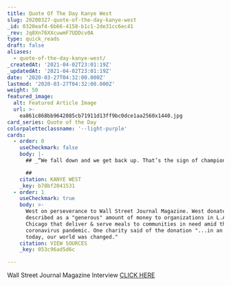 ```yaml
---
title: Quote Of The Day Kanye West
slug: 20200327-quote-of-the-day-kanye-west
_id: 0320eaf4-6b66-4158-b1c1-2de31cc6ec41
_rev: Jq8Xn76XXcuwmF7UDDcv0A
type: quick_reads
draft: false
aliases:
  - quote-of-the-day-kanye-west/
_createdAt: '2021-04-02T23:01:19Z'
_updatedAt: '2021-04-02T23:01:19Z'
date: '2020-03-27T04:32:00.000Z'
lastmod: '2020-03-27T04:32:00.000Z'
weight: 50
featured_image:
  alt: Featured Article Image
  url: >-
    ea861c868bb9642085cb71911d13ff9bc0dce1aa2560x1440.jpg
card_series: Quote of the Day
colorpaletteclassname: '--light-purple'
cards:
  - order: 0
    useCheckmark: false
    body: |-
      ## _“We fall down and we get back up. That’s the sign of champions_.”

      ##
    citation: KANYE WEST
    _key: b78bf2041531
  - order: 1
    useCheckmark: true
    body: >-
      West on perseverance to Wall Street Journal Magazine. West donated what's
      described as a "generous" amount of money to organizations in L.A. &
      Chicago that deliver & serve meals to communities in need amid the
      coronavirus pandemic. One charity said of the donation "...in an instance
      today, our world was changed."
    citation: VIEW SOURCES
    _key: 053c96ad5d6c

---
```

Wall Street Journal Magazine Interview [CLICK HERE](https://www.wsj.com/articles/the-creation-and-the-myth-of-kanye-west-11585139341)